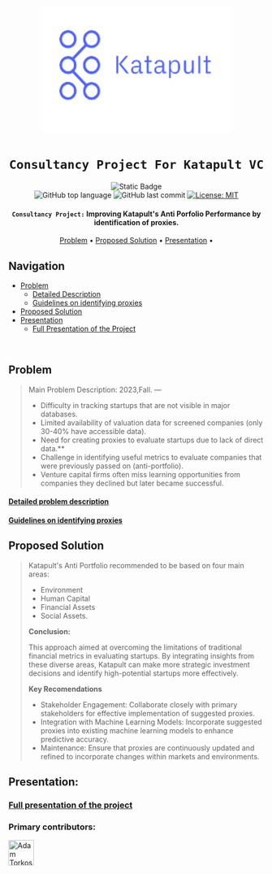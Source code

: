 <div align="center">

<img src="./Problem/Katapult_logo.png" alt="Katapultlogo" width="370" height="250"/>

# `Consultancy Project For Katapult VC`

![Static Badge](https://img.shields.io/badge/mission-Katapult's_Anti_Portfolio-purple)
<br />
![GitHub top language](https://img.shields.io/github/languages/top/adamsky777/Consultancy_KatapultVC)
![GitHub last commit](https://img.shields.io/github/last-commit/adamsky777/Consultancy_KatapultVC)
[![License: MIT](https://img.shields.io/badge/License-MIT-green.svg)](https://opensource.org/licenses/MIT)

<p class="align center">
<h4><code>Consultancy Project:</code> Improving Katapult's Anti Porfolio Performance by identification of proxies.</h4>
</p>

[Problem](#Problem) •
[Proposed Solution](#proposed-solution) •
[Presentation](#Presentation) •


</div>

## Navigation

- [Problem](#Problem)
   - [Detailed Description](https://github.com/adamsky777/Consultancy_KatapultVC/blob/main/Problem/GRA%2041463_Problem2_Katapult_Business%20Analytics.pdf)
  - [Guidelines on identifying proxies](https://github.com/adamsky777/Consultancy_KatapultVC/blob/main/Problem/Guidelines%20for%20Identifying%20Proxies%20in%20Anti-Portfolio%20Tracking.pdf)
- [Proposed Solution](#proposed-solution)
- [Presentation](#presentation)
  - [Full Presentation of the Project](#full-presentation-of-the-project)

<br />

## Problem

> Main Problem Description:  2023,Fall. — 
> * Difficulty in tracking startups that are not visible in major databases.
> * Limited availability of valuation data for screened companies (only 30-40% have accessible data).
> * Need for creating proxies to evaluate startups due to lack of direct data.**
> * Challenge in identifying useful metrics to evaluate companies that were previously passed on (anti-portfolio).
> *  Venture capital firms often miss learning opportunities from companies they declined but later became successful.

#### [Detailed problem description](https://github.com/adamsky777/Consultancy_KatapultVC/blob/main/Problem/GRA%2041463_Problem2_Katapult_Business%20Analytics.pdf)

#### [Guidelines on identifying proxies](https://github.com/adamsky777/Consultancy_KatapultVC/blob/main/Problem/Guidelines%20for%20Identifying%20Proxies%20in%20Anti-Portfolio%20Tracking.pdf)

## Proposed Solution

>  Katapult's Anti Portfolio recommended to be based on four main
areas: 
> * Environment 
> * Human Capital 
> * Financial Assets 
> * Social Assets.
> 
> **Conclusion:**
> 
> This approach aimed at overcoming the limitations of traditional financial metrics in
evaluating startups. By integrating insights from these diverse areas, Katapult can
make more strategic investment decisions and identify high-potential startups
more effectively.
> 
> **Key Recomendations**
> 
> * Stakeholder Engagement: Collaborate closely with primary stakeholders for effective implementation of
suggested proxies. 
> * Integration with Machine Learning Models: Incorporate suggested proxies into existing machine learning models to
enhance predictive accuracy. 
> *  Maintenance: Ensure that proxies are continuously updated and refined to incorporate
changes within markets and environments.

## Presentation:

### [Full presentation of the project](https://github.com/adamsky777/Consultancy_KatapultVC/blob/main/Katapult%20VC%20-%20Consultancy%20Project%20.pdf)
     

### Primary contributors:

<a href="https://github.com/adamsky777"><img height="50" src="https://avatars.githubusercontent.com/u/73426467?s=400&u=9c2283f010f179f17aaa58a0b9fbc68efd8014fd&v=4" title="Adam Torkos" width="50"/></a>


